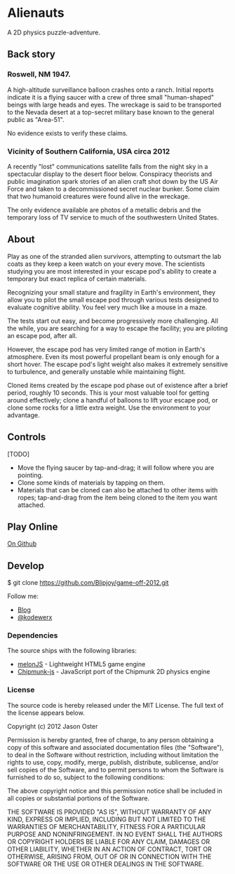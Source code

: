 # Alienauts

A 2D physics puzzle-adventure.

## Back story

### Roswell, NM 1947.

A high-altitude surveillance balloon crashes onto a ranch.  Initial reports
indicate it is a flying saucer with a crew of three small "human-shaped" beings
with large heads and eyes.  The wreckage is said to be transported to the
Nevada desert at a top-secret military base known to the general public as
"Area-51".

No evidence exists to verify these claims.

### Vicinity of Southern California, USA circa 2012

A recently "lost" communications satellite falls from the night sky in a
spectacular display to the desert floor below.  Conspiracy theorists and public
imagination spark stories of an alien craft shot down by the US Air Force and
taken to a decommissioned secret nuclear bunker.  Some claim that two humanoid
creatures were found alive in the wreckage.

The only evidence available are photos of a metallic debris and the temporary
loss of TV service to much of the southwestern United States.

## About

Play as one of the stranded alien survivors, attempting to outsmart the lab
coats as they keep a keen watch on your every move.  The scientists studying you
are most interested in your escape pod's ability to create a temporary but exact
replica of certain materials.

Recognizing your small stature and fragility in Earth's environment, they allow
you to pilot the small escape pod through various tests designed to evaluate
cognitive ability.  You feel very much like a mouse in a maze.

The tests start out easy, and become progressively more challenging.  All the
while, you are searching for a way to escape the facility; you are piloting an
escape pod, after all.

However, the escape pod has very limited range of motion in Earth's atmosphere.
Even its most powerful propellant beam is only enough for a short hover.  The
escape pod's light weight also makes it extremely sensitive to turbulence, and
generally unstable while maintaining flight.

Cloned items created by the escape pod phase out of existence after a brief
period, roughly 10 seconds.  This is your most valuable tool for getting around
effectively; clone a handful of balloons to lift your escape pod, or clone some
rocks for a little extra weight.  Use the environment to your advantage.

## Controls

[TODO]

* Move the flying saucer by tap-and-drag; it will follow where you are pointing.
* Clone some kinds of materials by tapping on them.
* Materials that can be cloned can also be attached to other items with ropes;
  tap-and-drag from the item being cloned to the item you want attached.

## Play Online

[On Github](http://blipjoy.github.com/game-off-2012/public/index.html)

## Develop

  $ git clone https://github.com/Blipjoy/game-off-2012.git

Follow me:

* [Blog](http://blog.kodewerx.org/)
* [@kodewerx](http://twitter.com/kodewerx)

### Dependencies

The source ships with the following libraries:

* [melonJS](http://www.melonjs.org/) - Lightweight HTML5 game engine
* [Chipmunk-js](https://github.com/josephg/Chipmunk-js) - JavaScript port of the
Chipmunk 2D physics engine

### License

The source code is hereby released under the MIT License. The full text
of the license appears below.

Copyright (c) 2012 Jason Oster

Permission is hereby granted, free of charge, to any person obtaining a copy of
this software and associated documentation files (the "Software"), to deal in
the Software without restriction, including without limitation the rights to
use, copy, modify, merge, publish, distribute, sublicense, and/or sell copies of
the Software, and to permit persons to whom the Software is furnished to do so,
subject to the following conditions:

The above copyright notice and this permission notice shall be included in all
copies or substantial portions of the Software.

THE SOFTWARE IS PROVIDED "AS IS", WITHOUT WARRANTY OF ANY KIND, EXPRESS OR
IMPLIED, INCLUDING BUT NOT LIMITED TO THE WARRANTIES OF MERCHANTABILITY,
FITNESS FOR A PARTICULAR PURPOSE AND NONINFRINGEMENT. IN NO EVENT SHALL THE
AUTHORS OR COPYRIGHT HOLDERS BE LIABLE FOR ANY CLAIM, DAMAGES OR OTHER
LIABILITY, WHETHER IN AN ACTION OF CONTRACT, TORT OR OTHERWISE, ARISING FROM,
OUT OF OR IN CONNECTION WITH THE SOFTWARE OR THE USE OR OTHER DEALINGS IN THE
SOFTWARE.

